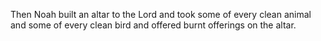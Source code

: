Then Noah built an altar to the Lord and took some of every clean animal and some of every clean bird and offered burnt offerings on the altar.
